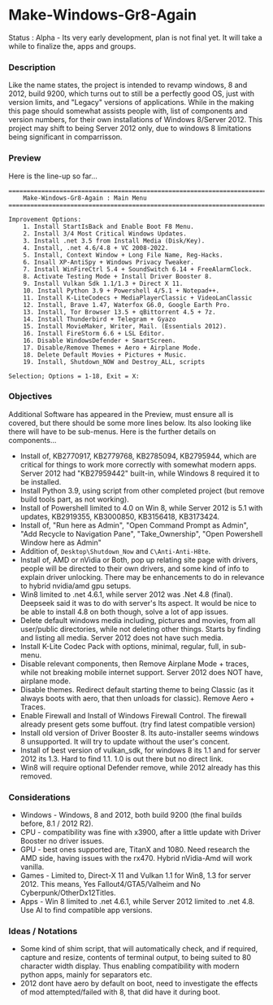 # Make-Windows-Gr8-Again
Status : Alpha - Its very early development, plan is not final yet. It will take a while to finalize the, apps and groups.

### Description
Like the name states, the project is intended to revamp windows, 8 and 2012, build 9200, which turns out to still be a perfectly good OS, just with version limits, and "Legacy" versions of applications. While in the making this page should somewhat assists people with, list of components and version numbers, for their own installations of Windows 8/Server 2012. This project may shift to being Server 2012 only, due to windows 8 limitations being significant in comparrisson.

### Preview
Here is the line-up so far...
```
=======================================================================================================
    Make-Windows-Gr8-Again : Main Menu
=======================================================================================================

Improvement Options:
    1. Install StartIsBack and Enable Boot F8 Menu.
    2. Install 3/4 Most Critical Windows Updates.
    3. Install .net 3.5 from Install Media (Disk/Key).
    4. Install, .net 4.6/4.8 + VC 2008-2022.
    5. Install, Context Window + Long File Name, Reg-Hacks.
    6. Insall XP-AntiSpy + Windows Privacy Tweaker.
    7. Install WinFireCtrl 5.4 + SoundSwitch 6.14 + FreeAlarmClock.
    8. Activate Testing Mode + Install Driver Booster 8.
    9. Install Vulkan Sdk 1.1/1.3 + Direct X 11.
    10. Install Python 3.9 + Powershell 4/5.1 + Notepad++.
    11. Install K-LiteCodecs + MediaPlayerClassic + VideoLanClassic
    12. Install, Brave 1.47, Waterfox G6.0, Google Earth Pro.
    13. Install, Tor Browser 13.5 + qBittorrent 4.5 + 7z.
    14. Install Thunderbird + Telegram + Gyazo
    15. Install MovieMaker, Writer, Mail. (Essentials 2012).
    16. Install FireStorm 6.6 + LSL Editor.
    16. Disable WindowsDefender + SmartScreen.
    17. Disable/Remove Themes + Aero + Airplane Mode.
    18. Delete Default Movies + Pictures + Music.
    19. Install, Shutdown_NOW and Destroy_ALL, scripts

Selection; Options = 1-18, Exit = X: 
```

### Objectives
Additional Software has appeared in the Preview, must ensure all is covered, but there should be some more lines below. Its also looking like there will have to be sub-menus. Here is the further details on components...
- Install of, KB2770917, KB2779768, KB2785094, KB2795944, which are critical for things to work more correctly with somewhat modern apps. Server 2012 had "KB27959442" built-in, while Windows 8 required it to be installed.
- Install Python 3.9, using script from other completed project (but remove build tools part, as not working).
- Install of Powershell limited to 4.0 on Win 8, while Server 2012 is 5.1 with updates, KB2919355, KB3000850, KB3156418, KB3173424.
- Install of, "Run here as Admin", "Open Command Prompt as Admin", "Add Recycle to Navigation Pane", "Take_Ownership", "Open Powershell Window here as Admin"
- Addition of, `Desktop\Shutdown_Now` and `C\Anti-Anti-H8te`.
- Install of, AMD or nVidia or Both, pop up relating site page with drivers, people will be directed to their own drivers, and some kind of info to explain driver unlocking. There may be enhancements to do in relevance to hybrid nvidia/amd gpu setups.
- Win8 limited to .net 4.6.1, while server 2012 was .Net 4.8 (final). Deepseek said it was to do with server's lts aspect. It would be nice to be able to install 4.8 on both though, solve a lot of app issues.
- Delete default windows media including, pictures and movies, from all user/public directories, while not deleting other things. Starts by finding and listing all media. Server 2012 does not have such media.
- Install K-Lite Codec Pack with options, minimal, regular, full, in sub-menu.
- Disable relevant components, then Remove Airplane Mode + traces, while not breaking mobile internet support. Server 2012 does NOT have, airplane mode.
- Disable themes. Redirect default starting theme to being Classic (as it always boots with aero, that then unloads for classic). Remove Aero + Traces. 
- Enable Firewall and Install of Windows Firewall Control. The firewall already present gets some buffout. (try find latest compatible version)
- Install old version of Driver Booster 8. Its auto-installer seems windows 8 unsupported. It will try to update without the user's concent.
- Install of best version of vulkan_sdk, for windows 8 its 1.1 and for server 2012 its 1.3. Hard to find 1.1. 1.0 is out there but no direct link. 
- Win8 will require optional Defender remove, while 2012 already has this removed.

### Considerations
- Windows - Windows, 8 and 2012, both build 9200 (the final builds before, 8.1 / 2012 R2).
- CPU - compatibility was fine with x3900, after a little update with Driver Booster no driver issues.
- GPU - best ones supported are, TitanX and 1080. Need research the AMD side, having issues with the rx470. Hybrid nVidia-Amd will work vanilla.
- Games - Limited to, Direct-X 11 and Vulkan 1.1 for Win8, 1.3 for server 2012. This means, Yes Fallout4/GTA5/Valheim and No Cyberpunk/OtherDx12Titles.
- Apps - Win 8 limited to .net 4.6.1, while Server 2012 limited to .net 4.8. Use AI to find compatible app versions.


### Ideas / Notations
- Some kind of shim script, that will automatically check, and if required, capture and resize, contents of terminal output, to being suited to 80 character width display. Thus enabling compatibility with modern python apps, mainly for separators etc.
-  2012 dont have aero by default on boot, need to investigate the effects of mod attempted/failed with 8, that did have it during boot.
